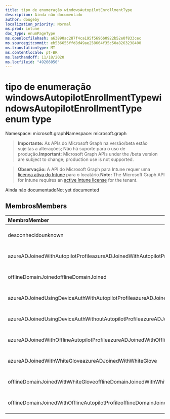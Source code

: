 ```yaml
---
title: tipo de enumeração windowsAutopilotEnrollmentType
description: Ainda não documentado
author: dougeby
localization_priority: Normal
ms.prod: intune
doc_type: enumPageType
ms.openlocfilehash: a63890ac287f4ca195f5696b0922b52e0f833cec
ms.sourcegitcommit: eb536655ffd8d49ae258664f35c50a8263238400
ms.translationtype: MT
ms.contentlocale: pt-BR
ms.lasthandoff: 11/18/2020
ms.locfileid: "49266050"
---
```

# <a name="windowsautopilotenrollmenttype-enum-type"></a><span data-ttu-id="715a8-103">tipo de enumeração windowsAutopilotEnrollmentType</span><span class="sxs-lookup"><span data-stu-id="715a8-103">windowsAutopilotEnrollmentType enum type</span></span>

<span data-ttu-id="715a8-104">Namespace: microsoft.graph</span><span class="sxs-lookup"><span data-stu-id="715a8-104">Namespace: microsoft.graph</span></span>

> <span data-ttu-id="715a8-105">**Importante:** As APIs do Microsoft Graph na versão/beta estão sujeitas a alterações; Não há suporte para o uso de produção.</span><span class="sxs-lookup"><span data-stu-id="715a8-105">**Important:** Microsoft Graph APIs under the /beta version are subject to change; production use is not supported.</span></span>

> <span data-ttu-id="715a8-106">**Observação:** A API do Microsoft Graph para Intune requer uma [licença ativa do Intune](https://go.microsoft.com/fwlink/?linkid=839381) para o locatário.</span><span class="sxs-lookup"><span data-stu-id="715a8-106">**Note:** The Microsoft Graph API for Intune requires an [active Intune license](https://go.microsoft.com/fwlink/?linkid=839381) for the tenant.</span></span>

<span data-ttu-id="715a8-107">Ainda não documentado</span><span class="sxs-lookup"><span data-stu-id="715a8-107">Not yet documented</span></span>

## <a name="members"></a><span data-ttu-id="715a8-108">Membros</span><span class="sxs-lookup"><span data-stu-id="715a8-108">Members</span></span>
|<span data-ttu-id="715a8-109">Membro</span><span class="sxs-lookup"><span data-stu-id="715a8-109">Member</span></span>|<span data-ttu-id="715a8-110">Valor</span><span class="sxs-lookup"><span data-stu-id="715a8-110">Value</span></span>|<span data-ttu-id="715a8-111">Descrição</span><span class="sxs-lookup"><span data-stu-id="715a8-111">Description</span></span>|
|:---|:---|:---|
|<span data-ttu-id="715a8-112">desconhecido</span><span class="sxs-lookup"><span data-stu-id="715a8-112">unknown</span></span>|<span data-ttu-id="715a8-113">,0</span><span class="sxs-lookup"><span data-stu-id="715a8-113">0</span></span>|<span data-ttu-id="715a8-114">Ainda não documentado</span><span class="sxs-lookup"><span data-stu-id="715a8-114">Not yet documented</span></span>|
|<span data-ttu-id="715a8-115">azureADJoinedWithAutopilotProfile</span><span class="sxs-lookup"><span data-stu-id="715a8-115">azureADJoinedWithAutopilotProfile</span></span>|<span data-ttu-id="715a8-116">1</span><span class="sxs-lookup"><span data-stu-id="715a8-116">1</span></span>|<span data-ttu-id="715a8-117">Ainda não documentado</span><span class="sxs-lookup"><span data-stu-id="715a8-117">Not yet documented</span></span>|
|<span data-ttu-id="715a8-118">offlineDomainJoined</span><span class="sxs-lookup"><span data-stu-id="715a8-118">offlineDomainJoined</span></span>|<span data-ttu-id="715a8-119">duas</span><span class="sxs-lookup"><span data-stu-id="715a8-119">2</span></span>|<span data-ttu-id="715a8-120">Ainda não documentado</span><span class="sxs-lookup"><span data-stu-id="715a8-120">Not yet documented</span></span>|
|<span data-ttu-id="715a8-121">azureADJoinedUsingDeviceAuthWithAutopilotProfile</span><span class="sxs-lookup"><span data-stu-id="715a8-121">azureADJoinedUsingDeviceAuthWithAutopilotProfile</span></span>|<span data-ttu-id="715a8-122">3D</span><span class="sxs-lookup"><span data-stu-id="715a8-122">3</span></span>|<span data-ttu-id="715a8-123">Ainda não documentado</span><span class="sxs-lookup"><span data-stu-id="715a8-123">Not yet documented</span></span>|
|<span data-ttu-id="715a8-124">azureADJoinedUsingDeviceAuthWithoutAutopilotProfile</span><span class="sxs-lookup"><span data-stu-id="715a8-124">azureADJoinedUsingDeviceAuthWithoutAutopilotProfile</span></span>|<span data-ttu-id="715a8-125">4 </span><span class="sxs-lookup"><span data-stu-id="715a8-125">4</span></span>|<span data-ttu-id="715a8-126">Ainda não documentado</span><span class="sxs-lookup"><span data-stu-id="715a8-126">Not yet documented</span></span>|
|<span data-ttu-id="715a8-127">azureADJoinedWithOfflineAutopilotProfile</span><span class="sxs-lookup"><span data-stu-id="715a8-127">azureADJoinedWithOfflineAutopilotProfile</span></span>|<span data-ttu-id="715a8-128">5 </span><span class="sxs-lookup"><span data-stu-id="715a8-128">5</span></span>|<span data-ttu-id="715a8-129">Ainda não documentado</span><span class="sxs-lookup"><span data-stu-id="715a8-129">Not yet documented</span></span>|
|<span data-ttu-id="715a8-130">azureADJoinedWithWhiteGlove</span><span class="sxs-lookup"><span data-stu-id="715a8-130">azureADJoinedWithWhiteGlove</span></span>|<span data-ttu-id="715a8-131">6 </span><span class="sxs-lookup"><span data-stu-id="715a8-131">6</span></span>|<span data-ttu-id="715a8-132">Ainda não documentado</span><span class="sxs-lookup"><span data-stu-id="715a8-132">Not yet documented</span></span>|
|<span data-ttu-id="715a8-133">offlineDomainJoinedWithWhiteGlove</span><span class="sxs-lookup"><span data-stu-id="715a8-133">offlineDomainJoinedWithWhiteGlove</span></span>|<span data-ttu-id="715a8-134">7 </span><span class="sxs-lookup"><span data-stu-id="715a8-134">7</span></span>|<span data-ttu-id="715a8-135">Ainda não documentado</span><span class="sxs-lookup"><span data-stu-id="715a8-135">Not yet documented</span></span>|
|<span data-ttu-id="715a8-136">offlineDomainJoinedWithOfflineAutopilotProfile</span><span class="sxs-lookup"><span data-stu-id="715a8-136">offlineDomainJoinedWithOfflineAutopilotProfile</span></span>|<span data-ttu-id="715a8-137">8 </span><span class="sxs-lookup"><span data-stu-id="715a8-137">8</span></span>|<span data-ttu-id="715a8-138">Ainda não documentado</span><span class="sxs-lookup"><span data-stu-id="715a8-138">Not yet documented</span></span>|





